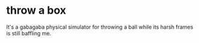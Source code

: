 # throw a box
It's a gabagaba physical simulator for throwing a ball while its harsh frames is still baffling me.
